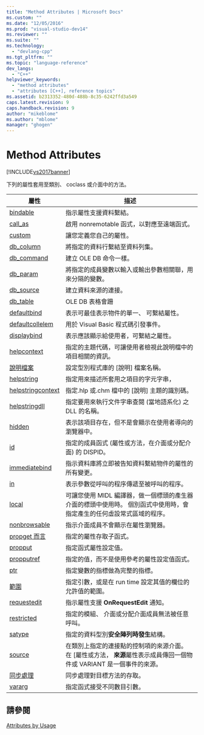 ```yaml
---
title: "Method Attributes | Microsoft Docs"
ms.custom: ""
ms.date: "12/05/2016"
ms.prod: "visual-studio-dev14"
ms.reviewer: ""
ms.suite: ""
ms.technology: 
  - "devlang-cpp"
ms.tgt_pltfrm: ""
ms.topic: "language-reference"
dev_langs: 
  - "C++"
helpviewer_keywords: 
  - "method attributes"
  - "attributes [C++], reference topics"
ms.assetid: b2313352-480d-488b-8c35-6242ffd3a549
caps.latest.revision: 9
caps.handback.revision: 9
author: "mikeblome"
ms.author: "mblome"
manager: "ghogen"
---
```

# Method Attributes
[!INCLUDE[vs2017banner](../assembler/inline/includes/vs2017banner.md)]

下列的屬性套用至類別、 coclass 或介面中的方法。  
  
|屬性|描述|  
|--------|--------|  
|[bindable](../windows/bindable.md)|指示屬性支援資料繫結。|  
|[call\_as](../windows/call-as.md)|啟用 nonremotable 函式，以對應至遠端函式。|  
|[custom](../windows/custom-cpp.md)|讓您定義您自己的屬性。|  
|[db\_column](../windows/db-column.md)|將指定的資料行繫結至資料列集。|  
|[db\_command](../windows/db-command.md)|建立 OLE DB 命令一樣。|  
|[db\_param](../windows/db-param.md)|將指定的成員變數以輸入或輸出參數相關聯，用來分隔的變數。|  
|[db\_source](../windows/db-source.md)|建立資料來源的連接。|  
|[db\_table](../windows/db-table.md)|OLE DB 表格會跚|  
|[defaultbind](../windows/defaultbind.md)|表示可最佳表示物件的單一、 可繫結屬性。|  
|[defaultcollelem](../windows/defaultcollelem.md)|用於 Visual Basic 程式碼引發事件。|  
|[displaybind](../windows/displaybind.md)|表示應該顯示給使用者，可繫結之屬性。|  
|[helpcontext](../windows/helpcontext.md)|指定的主題代碼，可讓使用者檢視此說明檔中的項目相關的資訊。|  
|[說明檔案](../windows/helpfile.md)|設定型別程式庫的 \[說明\] 檔案名稱。|  
|[helpstring](../windows/helpstring.md)|指定用來描述所套用之項目的字元字串，|  
|[helpstringcontext](../windows/helpstringcontext.md)|指定.hlp 或.chm 檔中的 \[說明\] 主題的識別碼。|  
|[helpstringdll](../windows/helpstringdll.md)|指定要用來執行文件字串查閱 \(當地語系化\) 之 DLL 的名稱。|  
|[hidden](../windows/hidden.md)|表示該項目存在，但不是會顯示在使用者導向的瀏覽器中。|  
|[id](../windows/id.md)|指定的成員函式 \(屬性或方法，在介面或分配介面\) 的 DISPID。|  
|[immediatebind](../windows/immediatebind.md)|指示資料庫將立即被告知資料繫結物件的屬性的所有變更。|  
|[in](../windows/in-cpp.md)|表示參數從呼叫的程序傳遞至被呼叫的程序。|  
|[local](../windows/local-cpp.md)|可讓您使用 MIDL 編譯器，做一個標頭的產生器介面的標頭中使用時。  個別函式中使用時，會指定產生的任何虛設常式區域的程序。|  
|[nonbrowsable](../windows/nonbrowsable.md)|指示介面成員不會顯示在屬性瀏覽器。|  
|[propget 而言](../windows/propget.md)|指定的屬性存取子函式。|  
|[propput](../windows/propput.md)|指定函式屬性設定值。|  
|[propputref](../windows/propputref.md)|指定的值，而不是使用參考的屬性設定值函式。|  
|[ptr](../windows/ptr.md)|指定變數的指標做為完整的指標。|  
|[範圍](../windows/range-cpp.md)|指定引數，或是在 run time 設定其值的欄位的允許值的範圍。|  
|[requestedit](../windows/requestedit.md)|指示屬性支援 **OnRequestEdit** 通知。|  
|[restricted](../windows/restricted.md)|指定的模組、 介面或分配介面成員無法被任意呼叫。|  
|[satype](../windows/satype.md)|指定的資料型別**安全陣列時發生**結構。|  
|[source](../windows/source-cpp.md)|在類別上指定的連接點的控制項的來源介面。  在 \[屬性或方法， **來源**屬性表示成員傳回一個物件或 VARIANT 是一個事件的來源。|  
|[同步處理](../windows/synchronize.md)|同步處理對目標方法的存取。|  
|[vararg](../windows/vararg.md)|指定函式接受不同數目引數。|  
  
## 請參閱  
 [Attributes by Usage](../windows/attributes-by-usage.md)